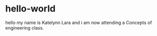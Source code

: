 # hello-world
hello my name is Katelynn Lara and i am now attending a Concepts of engineering class.

